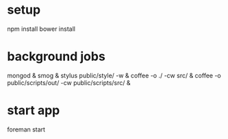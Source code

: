 # setup
npm install
bower install

# background jobs
mongod &
smog &
stylus public/style/ -w &
coffee -o ./ -cw src/ &
coffee -o public/scripts/out/ -cw public/scripts/src/ &

# start app
foreman start
